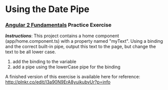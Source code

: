 # Using the Date Pipe
### [Angular 2 Fundamentals]("https://app.pluralsight.com/courses/angular2-fundamentals") Practice Exercise


**_Instructions_**: This project contains a home component (app/home.component.ts) with a property
named "myText". Using a binding and the correct built-in pipe, output this text to the page, but change
the text to be all lower case.


1. add the binding to the variable
2. add a pipe using the lowerCase pipe for the binding


A finished version of this exercise is available here for reference: http://plnkr.co/edit/I3a90N9ErA8yuikubvUr?p=info
